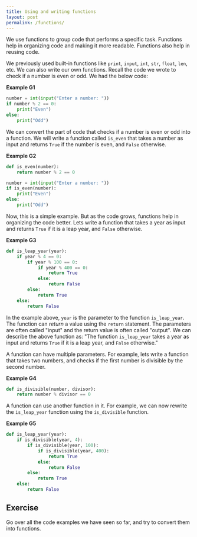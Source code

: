```yaml
---
title: Using and writing functions
layout: post
permalink: /functions/
---
```


We use functions to group code that performs a specific task. Functions help in organizing code and making it more readable. Functions also help in reusing code.

We previously used built-in functions like `print`, `input`, `int`, `str`, `float`, `len`, etc. We can also write our own functions.
Recall the code we wrote to check if a number is even or odd. We had the below code:

**Example G1**
```python
number = int(input("Enter a number: "))
if number % 2 == 0:
    print("Even")
else:
    print("Odd")
```

We can convert the part of code that checks if a number is even or odd into a function. We will write a function called `is_even` that takes a number as input and returns `True` if the number is even, and `False` otherwise.

**Example G2**
```python
def is_even(number):
    return number % 2 == 0

number = int(input("Enter a number: "))
if is_even(number):
    print("Even")
else:
    print("Odd")
```

Now, this is a simple example. But as the code grows, functions help in organizing the code better.
Lets write a function that takes a year as input and returns `True` if it is a leap year, and `False` otherwise.

**Example G3**
```python
def is_leap_year(year):
    if year % 4 == 0:
        if year % 100 == 0:
            if year % 400 == 0:
                return True
            else:
                return False
        else:
            return True
    else:
        return False
```

In the example above, `year` is the parameter to the function `is_leap_year`. 
The function can *return* a value using the `return` statement.
The parameters are often called "input" and the return value is often called "output".
We can describe the above function as: "The function `is_leap_year` takes a year as input and returns `True` if it is a leap year, and `False` otherwise."

A function can have multiple parameters. For example, lets write a function that takes two numbers, and checks if the first number is divisible by the second number.

**Example G4**
```python
def is_divisible(number, divisor):
    return number % divisor == 0
```

A function can use another function in it.
For example, we can now rewrite the `is_leap_year` function using the `is_divisible` function.

**Example G5**
```python
def is_leap_year(year):
    if is_divisible(year, 4):
        if is_divisible(year, 100):
            if is_divisible(year, 400):
                return True
            else:
                return False
        else:
            return True
    else:
        return False
```


## Exercise
Go over all the code examples we have seen so far, and try to convert them into functions.
